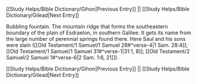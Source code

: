 [[Study Helps/Bible Dictionary/Gihon|Previous Entry]]  ||  [[Study Helps/Bible Dictionary/Gilead|Next Entry]]

 Bubbling fountain. The mountain ridge that forms the southeastern boundary of the plain of Esdraelon, in southern Galilee. It gets its name from the large number of perennial springs found there. Here Saul and his sons were slain ([[Old Testament/1 Samuel/1 Samuel 28#^verse-4|1 Sam. 28:4]]; [[Old Testament/1 Samuel/1 Samuel 31#^verse-1|31:1, 8]]; [[Old Testament/2 Samuel/2 Samuel 1#^verse-6|2 Sam. 1:6, 21]]).

[[Study Helps/Bible Dictionary/Gihon|Previous Entry]]  ||  [[Study Helps/Bible Dictionary/Gilead|Next Entry]]